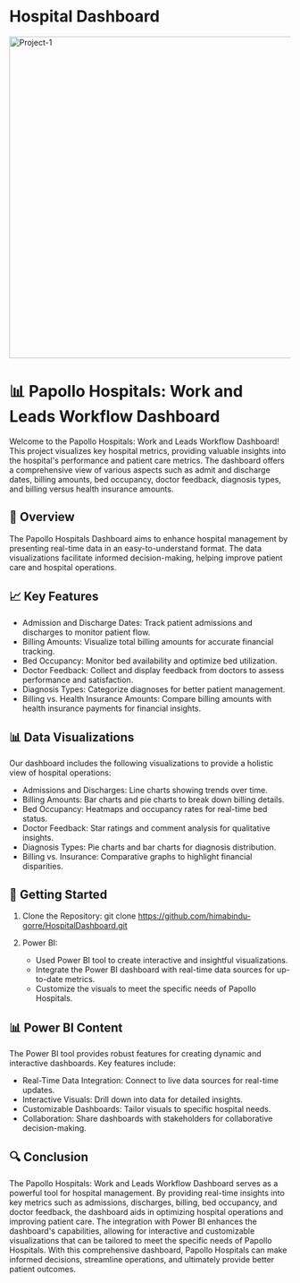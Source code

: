 
# Hospital Dashboard

<img width="575" alt="Project-1 " src="https://github.com/user-attachments/assets/549da00e-11f3-4421-9745-d51bfec73229">

# 📊 Papollo Hospitals: Work and Leads Workflow Dashboard

Welcome to the Papollo Hospitals: Work and Leads Workflow Dashboard! This project visualizes key hospital metrics, providing valuable insights into the hospital's performance and patient care metrics. The dashboard offers a comprehensive view of various aspects such as admit and discharge dates, billing amounts, bed occupancy, doctor feedback, diagnosis types, and billing versus health insurance amounts.

## 🏥 Overview

The Papollo Hospitals Dashboard aims to enhance hospital management by presenting real-time data in an easy-to-understand format. The data visualizations facilitate informed decision-making, helping improve patient care and hospital operations.

## 📈 Key Features

- Admission and Discharge Dates: Track patient admissions and discharges to monitor patient flow.
- Billing Amounts: Visualize total billing amounts for accurate financial tracking.
- Bed Occupancy: Monitor bed availability and optimize bed utilization.
- Doctor Feedback: Collect and display feedback from doctors to assess performance and satisfaction.
- Diagnosis Types: Categorize diagnoses for better patient management.
- Billing vs. Health Insurance Amounts: Compare billing amounts with health insurance payments for financial insights.

## 📊 Data Visualizations

Our dashboard includes the following visualizations to provide a holistic view of hospital operations:

- Admissions and Discharges: Line charts showing trends over time.
- Billing Amounts: Bar charts and pie charts to break down billing details.
- Bed Occupancy: Heatmaps and occupancy rates for real-time bed status.
- Doctor Feedback: Star ratings and comment analysis for qualitative insights.
- Diagnosis Types: Pie charts and bar charts for diagnosis distribution.
- Billing vs. Insurance: Comparative graphs to highlight financial disparities.

## 🚀 Getting Started

1. Clone the Repository:
   git clone https://github.com/himabindu-gorre/HospitalDashboard.git
   
2. Power BI:
   - Used Power BI tool to create interactive and insightful visualizations.
   - Integrate the Power BI dashboard with real-time data sources for up-to-date metrics.
   - Customize the visuals to meet the specific needs of Papollo Hospitals.

## 📊 Power BI Content

The Power BI tool provides robust features for creating dynamic and interactive dashboards. Key features include:

- Real-Time Data Integration: Connect to live data sources for real-time updates.
- Interactive Visuals: Drill down into data for detailed insights.
- Customizable Dashboards: Tailor visuals to specific hospital needs.
- Collaboration: Share dashboards with stakeholders for collaborative decision-making.

## 🔍 Conclusion

The Papollo Hospitals: Work and Leads Workflow Dashboard serves as a powerful tool for hospital management. By providing real-time insights into key metrics such as admissions, discharges, billing, bed occupancy, and doctor feedback, the dashboard aids in optimizing hospital operations and improving patient care. The integration with Power BI enhances the dashboard's capabilities, allowing for interactive and customizable visualizations that can be tailored to meet the specific needs of Papollo Hospitals. With this comprehensive dashboard, Papollo Hospitals can make informed decisions, streamline operations, and ultimately provide better patient outcomes.
